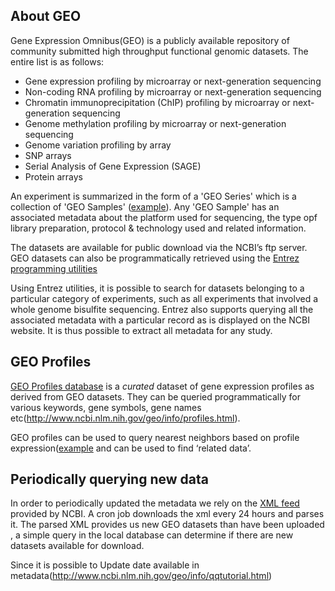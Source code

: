 ## About GEO

Gene Expression Omnibus(GEO) is a publicly available repository of community submitted high throughput functional genomic datasets.
The entire list is as follows:

- Gene expression profiling by microarray or next-generation sequencing
- Non-coding RNA profiling by microarray or next-generation sequencing
- Chromatin immunoprecipitation (ChIP) profiling by microarray or next-generation sequencing
- Genome methylation profiling by microarray or next-generation sequencing
- Genome variation profiling by array
- SNP arrays
- Serial Analysis of Gene Expression (SAGE)
- Protein arrays

An experiment is summarized in the form of a 'GEO Series' which is a collection of 'GEO Samples' ([example](http://www.ncbi.nlm.nih.gov/geo/query/acc.cgi?acc=GSM81022)).
Any 'GEO Sample' has an associated metadata about the platform used for sequencing, the type opf 
library preparation, protocol & technology used and related information.

The datasets are available for public download via the NCBI’s ftp server. 
GEO datasets can also be programmatically retrieved using the [Entrez programming utilities](http://www.ncbi.nlm.nih.gov/books/NBK25499/)

Using Entrez utilities, it is possible to search for datasets belonging to a particular category of experiments, such as 
all experiments that involved a whole genome bisulfite sequencing. Entrez also supports querying all the associated
metadata with a particular record as is displayed on the NCBI website. It is thus possible to extract all
metadata for any study.


## GEO Profiles

[GEO Profiles database](http://www.ncbi.nlm.nih.gov/geoprofiles/) is  a *curated* dataset of gene
expression profiles as derived from GEO datasets. They can be queried programmatically for various keywords,
gene symbols, gene names etc(http://www.ncbi.nlm.nih.gov/geo/info/profiles.html).

GEO profiles can be used to query nearest neighbors based on profile expression([example](http://www.ncbi.nlm.nih.gov/geoprofiles?LinkName=geoprofiles_geoprofiles_prof&from_uid=112040738)
and can be used to find ‘related data’. 


## Periodically querying new data

In order to periodically updated the metadata we rely on the [XML feed](http://www.ncbi.nlm.nih.gov/geo/feed/series/) provided by NCBI.
A cron job downloads the xml every 24 hours and parses it. The parsed XML provides us new GEO datasets than have been uploaded
, a simple query in the local database can determine if there are new datasets available for download.

Since it is possible to 
Update date available in metadata(http://www.ncbi.nlm.nih.gov/geo/info/qqtutorial.html)

